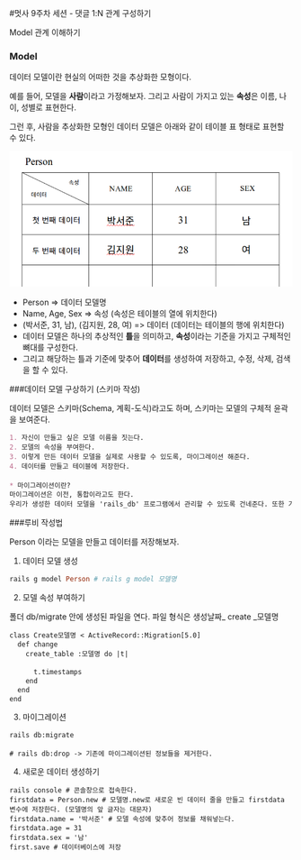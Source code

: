 #멋사 9주차 세션 - 댓글 1:N 관계 구성하기

Model 관계 이해하기

 

### Model

데이터 모델이란 현실의 어떠한 것을 추상화한 모형이다.

예를 들어, 모델을 **사람**이라고 가정해보자. 그리고 사람이 가지고 있는 **속성**은 이름, 나이, 성별로 표현한다.

그런 후, 사람을 추상화한 모형인 데이터 모델은 아래와 같이 테이블 표 형태로 표현할 수 있다.

![data-model](./assets/datamodel.png)



- Person => 데이터 모델명
- Name, Age, Sex => 속성 (속성은 테이블의 열에 위치한다)
- (박서준, 31, 남), (김지원, 28, 여) => 데이터 (데이터는 테이블의 행에 위치한다) 
- 데이터 모델은 하나의 추상적인 **틀**을 의미하고, **속성**이라는 기준을 가지고 구체적인 뼈대를 구성한다.
- 그리고 해당하는 틀과 기준에 맞추어 **데이터**를 생성하여 저장하고, 수정, 삭제, 검색을 할 수 있다.



###데이터 모델 구상하기 (스키마 작성) 

데이터 모델은 스키마(Schema, 계획-도식)라고도 하며, 스키마는 모델의 구체적 윤곽을 보여준다.

```markdown
1. 자신이 만들고 싶은 모델 이름을 짓는다.
2. 모델의 속성을 부여한다.
3. 이렇게 만든 데이터 모델을 실제로 사용할 수 있도록, 마이그레이션 해준다.
4. 데이터를 만들고 테이블에 저장한다.

* 마이그레이션이란?
마이그레이션은 이전, 통합이라고도 한다.
우리가 생성한 데이터 모델을 'rails_db' 프로그램에서 관리할 수 있도록 건네준다. 또한 기존 사항의 변경이 있으면 마이그레이션을 통해 새로운 변경사항에 맞춰 통합해준다.
```



###루비 작성법

Person 이라는 모델을 만들고 데이터를 저장해보자.

1) 데이터 모델 생성

```ruby
rails g model Person # rails g model 모델명 
```

2) 모델 속성 부여하기

폴더 db/migrate 안에 생성된 파일을 연다. 파일 형식은 생성날짜_ create _모델명

```
class Create모델명 < ActiveRecord::Migration[5.0]
  def change
    create_table :모델명 do |t|
      
      t.timestamps
    end
  end
end
```

3) 마이그레이션

```
rails db:migrate

# rails db:drop -> 기존에 마이그레이션된 정보들을 제거한다.
```

4) 새로운 데이터 생성하기 

```
rails console # 콘솔창으로 접속한다.
firstdata = Person.new # 모델명.new로 새로운 빈 데이터 줄을 만들고 firstdata 변수에 저장한다. (모델명의 앞 글자는 대문자)
firstdata.name = '박서준' # 모델 속성에 맞추어 정보를 채워넣는다.
firstdata.age = 31
firstdata.sex = '남'
first.save # 데이터베이스에 저장
```

